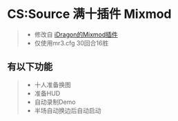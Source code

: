 # CS:Source 满十插件 Mixmod 

> * 修改自 [iDragon的Mixmod插件](https://forums.alliedmods.net/showthread.php?p=1512637)
> * 仅使用mr3.cfg 30回合16胜

## 有以下功能
> * 十人准备换图
> * 准备HUD
> * 自动录制Demo
> * 半场自动换边后自动启动

